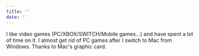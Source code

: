 ```yaml
---
title: ''
date: ''
---
```


I like video games (PC/XBOX/SWITCH/Mobile games...) and have spent a lot of time on it. I almost get rid of PC games after I switch to Mac from Windows. Thanks to Mac's graphic card. 
